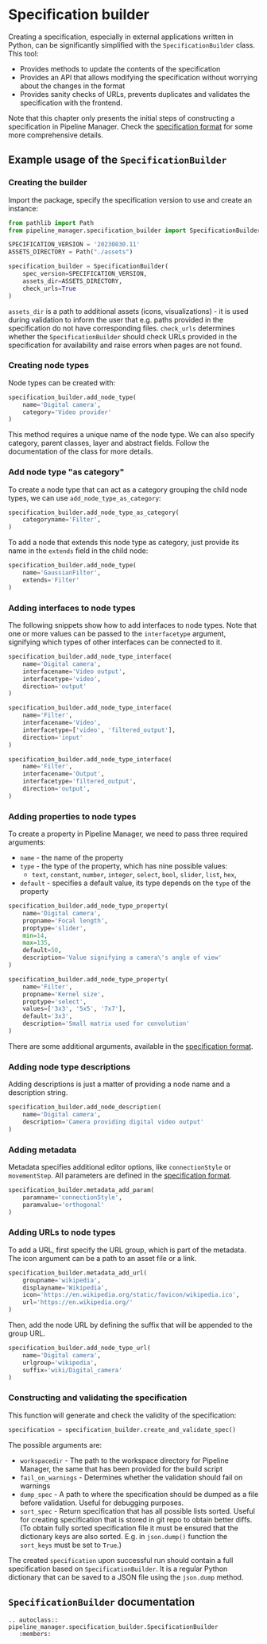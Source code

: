 # Specification builder

Creating a specification, especially in external applications written in Python, can be significantly simplified with the `SpecificationBuilder` class.
This tool:

* Provides methods to update the contents of the specification
* Provides an API that allows modifying the specification without worrying about the changes in the format
* Provides sanity checks of URLs, prevents duplicates and validates the specification with the frontend.

Note that this chapter only presents the initial steps of constructing a specification in Pipeline Manager.
Check the [specification format](./specification-format.md) for some more comprehensive details.

## Example usage of the `SpecificationBuilder`

### Creating the builder

Import the package, specify the specification version to use and create an instance:

```python
from pathlib import Path
from pipeline_manager.specification_builder import SpecificationBuilder

SPECIFICATION_VERSION = '20230830.11'
ASSETS_DIRECTORY = Path("./assets")

specification_builder = SpecificationBuilder(
    spec_version=SPECIFICATION_VERSION,
    assets_dir=ASSETS_DIRECTORY,
    check_urls=True
)
```

`assets_dir` is a path to additional assets (icons, visualizations) - it is used during validation to inform the user that e.g. paths provided in the specification do not have corresponding files.
`check_urls` determines whether the `SpecificationBuilder` should check URLs provided in the specification for availability and raise errors when pages are not found.

### Creating node types

Node types can be created with:

```python
specification_builder.add_node_type(
    name='Digital camera',
    category='Video provider'
)
```

This method requires a unique name of the node type.
We can also specify category, parent classes, layer and abstract fields.
Follow the documentation of the class for more details.


### Add node type "as category"

To create a node type that can act as a category grouping the child node types, we can use `add_node_type_as_category`:

```python
specification_builder.add_node_type_as_category(
    categoryname='Filter',
)
```

To add a node that extends this node type as category, just provide its name in the `extends` field in the child node:

```python
specification_builder.add_node_type(
    name='GaussianFilter',
    extends='Filter'
)
```

### Adding interfaces to node types

The following snippets show how to add interfaces to node types.
Note that one or more values can be passed to the `interfacetype` argument, signifying which types of other interfaces can be connected to it.

```python
specification_builder.add_node_type_interface(
    name='Digital camera',
    interfacename='Video output',
    interfacetype='video',
    direction='output'
)

specification_builder.add_node_type_interface(
    name='Filter',
    interfacename='Video',
    interfacetype=['video', 'filtered_output'],
    direction='input'
)

specification_builder.add_node_type_interface(
    name='Filter',
    interfacename='Output',
    interfacetype='filtered_output',
    direction='output',
)
```

### Adding properties to node types

To create a property in Pipeline Manager, we need to pass three required arguments:

- `name` - the name of the property
- `type` - the type of the property, which has nine possible values:
  - `text`, `constant`, `number`, `integer`, `select`, `bool`, `slider`, `list`, `hex`,
- `default` - specifies a default value, its type depends on the `type` of the property


```python
specification_builder.add_node_type_property(
    name='Digital camera',
    propname='Focal length',
    proptype='slider',
    min=14,
    max=135,
    default=50,
    description='Value signifying a camera\'s angle of view'
)

specification_builder.add_node_type_property(
    name='Filter',
    propname='Kernel size',
    proptype='select',
    values=['3x3', '5x5', '7x7'],
    default='3x3',
    description='Small matrix used for convolution'
)
```

There are some additional arguments, available in the [specification format](./specification-format.md#property).

### Adding node type descriptions

Adding descriptions is just a matter of providing a node name and a description string.

```python
specification_builder.add_node_description(
    name='Digital camera',
    description='Camera providing digital video output'
)
```

### Adding metadata

Metadata specifies additional editor options, like `connectionStyle` or `movementStep`.
All parameters are defined in the [specification format](./specification-format.md#metadata).

```python
specification_builder.metadata_add_param(
    paramname='connectionStyle',
    paramvalue='orthogonal'
)
```

### Adding URLs to node types

To add a URL, first specify the URL group, which is part of the metadata.
The icon argument can be a path to an asset file or a link.

```python
specification_builder.metadata_add_url(
    groupname='wikipedia',
    displayname='Wikipedia',
    icon='https://en.wikipedia.org/static/favicon/wikipedia.ico',
    url='https://en.wikipedia.org/'
)
```

Then, add the node URL by defining the suffix that will be appended to the group URL.

```python
specification_builder.add_node_type_url(
    name='Digital camera',
    urlgroup='wikipedia',
    suffix='wiki/Digital_camera'
)
```

### Constructing and validating the specification

This function will generate and check the validity of the specification:

```python
specification = specification_builder.create_and_validate_spec()
```

The possible arguments are:

- `workspacedir` - The path to the workspace directory for Pipeline Manager, the same that has been provided for the build script
- `fail_on_warnings` - Determines whether the validation should fail on warnings
- `dump_spec` - A path to where the specification should be dumped as a file before validation.
  Useful for debugging purposes.
- `sort_spec` - Return specification that has all possible lists sorted. Useful for creating
  specification that is stored in git repo to obtain better diffs. (To obtain fully sorted
  specification file it must be ensured that the dictionary keys are also sorted.
  E.g. in `json.dump()` function the `sort_keys` must be set to `True`.)

The created `specification` upon successful run should contain a full specification based on `SpecificationBuilder`.
It is a regular Python dictionary that can be saved to a JSON file using the `json.dump` method.

## `SpecificationBuilder` documentation

```{eval-rst}
.. autoclass:: pipeline_manager.specification_builder.SpecificationBuilder
   :members:
```
